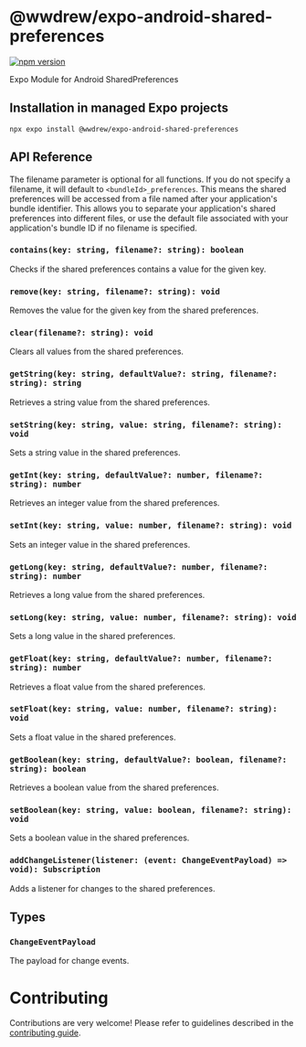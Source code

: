 # @wwdrew/expo-android-shared-preferences

[![npm version](https://badge.fury.io/js/@wwdrew%2Fexpo-android-shared-preferences.svg)](https://badge.fury.io/js/@wwdrew%2Fexpo-android-shared-preferences)

Expo Module for Android SharedPreferences

## Installation in managed Expo projects


```
npx expo install @wwdrew/expo-android-shared-preferences
```

## API Reference

The filename parameter is optional for all functions. If you do not specify a filename, it will default to `<bundleId>_preferences`. This means the shared preferences will be accessed from a file named after your application's bundle identifier. This allows you to separate your application's shared preferences into different files, or use the default file associated with your application's bundle ID if no filename is specified.

### `contains(key: string, filename?: string): boolean`

Checks if the shared preferences contains a value for the given key.

### `remove(key: string, filename?: string): void`

Removes the value for the given key from the shared preferences.

### `clear(filename?: string): void`

Clears all values from the shared preferences.

### `getString(key: string, defaultValue?: string, filename?: string): string`

Retrieves a string value from the shared preferences.

### `setString(key: string, value: string, filename?: string): void`

Sets a string value in the shared preferences.

### `getInt(key: string, defaultValue?: number, filename?: string): number`

Retrieves an integer value from the shared preferences.

### `setInt(key: string, value: number, filename?: string): void`

Sets an integer value in the shared preferences.

### `getLong(key: string, defaultValue?: number, filename?: string): number`

Retrieves a long value from the shared preferences.

### `setLong(key: string, value: number, filename?: string): void`

Sets a long value in the shared preferences.

### `getFloat(key: string, defaultValue?: number, filename?: string): number`

Retrieves a float value from the shared preferences.

### `setFloat(key: string, value: number, filename?: string): void`

Sets a float value in the shared preferences.

### `getBoolean(key: string, defaultValue?: boolean, filename?: string): boolean`

Retrieves a boolean value from the shared preferences.

### `setBoolean(key: string, value: boolean, filename?: string): void`

Sets a boolean value in the shared preferences.

### `addChangeListener(listener: (event: ChangeEventPayload) => void): Subscription`

Adds a listener for changes to the shared preferences.

## Types

### `ChangeEventPayload`
The payload for change events.
# Contributing

Contributions are very welcome! Please refer to guidelines described in the [contributing guide]( https://github.com/expo/expo#contributing).
